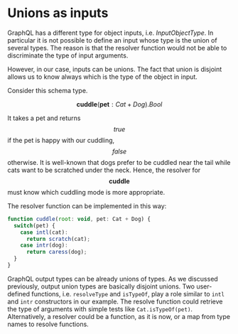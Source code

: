 # Unions as inputs

GraphQL has a different type for object inputs, i.e. _InputObjectType_. In particular it is not possible to define an input whose type is the union of several types. The reason is that the resolver function would not be able to discriminate the type of input arguments.

However, in our case, inputs can be unions. The fact that union is disjoint allows us to know always which is the type of the object in input.

Consider this schema type.

$$ \mathbf{cuddle}(\mathbf{pet}: \mathit{Cat} + \mathit{Dog}).\mathit{Bool}$$

It takes a pet and returns $$\mathit{true}$$ if the pet is happy with our cuddling, $$\mathit{false}$$ otherwise. It is well-known that dogs prefer to be cuddled near the tail while cats want to be scratched under the neck. Hence, the resolver for $$\mathbf{cuddle}$$ must know which cuddling mode is more appropriate.

The resolver function can be implemented in this way:

```js
function cuddle(root: void, pet: Cat + Dog) {
  switch(pet) {
    case intl(cat):
      return scratch(cat);
    case intr(dog):
      return caress(dog);
  }
}
```

GraphQL output types can be already unions of types. As we discussed previously, output union types are basically disjoint unions. Two user-defined functions, i.e. `resolveType` and `isTypeOf`, play a role similar to `intl` and `intr` constructors in our example. The resolve function could retrieve the type of arguments with simple tests like `Cat.isTypeOf(pet)`. Alternatively, a resolver could be a function, as it is now, or a map from type names to resolve functions.
